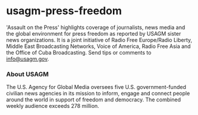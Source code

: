 # usagm-press-freedom

'Assault on the Press' highlights coverage of journalists, news media and the global environment for press freedom as reported by USAGM sister news organizations. It is a joint initiative of Radio Free Europe/Radio Liberty, Middle East Broadcasting Networks, Voice of America, Radio Free Asia and the Office of Cuba Broadcasting. Send tips or comments to info@usagm.gov.


### About USAGM ###

The U.S. Agency for Global Media oversees five U.S. government-funded civilian news agencies in its mission to inform, engage and connect people around the world in support of freedom and democracy. The combined weekly audience exceeds 278 million.